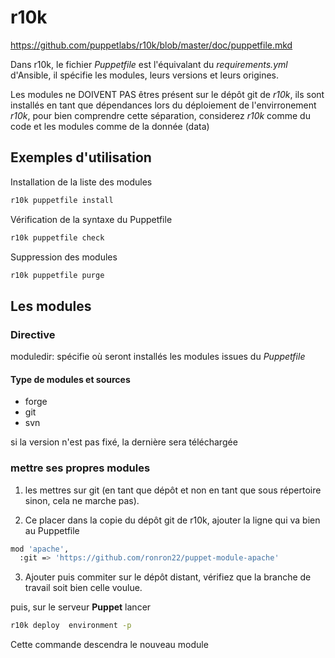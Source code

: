 # r10k

https://github.com/puppetlabs/r10k/blob/master/doc/puppetfile.mkd

Dans r10k, le fichier *Puppetfile* est l'équivalant du *requirements.yml* d'Ansible, il spécifie les modules, leurs versions et leurs origines.  

Les modules ne DOIVENT PAS êtres présent sur le dépôt git de *r10k*, ils sont installés en tant que dépendances lors du déploiement de l'envirronement *r10k*, pour bien comprendre cette séparation, considerez *r10k* comme du code et les modules comme de la donnée (data)    

## Exemples d'utilisation

Installation de la liste des modules

```bash
r10k puppetfile install
```

Vérification de la syntaxe du Puppetfile

```bash
r10k puppetfile check
```

Suppression des modules

```bash
r10k puppetfile purge
```

## Les modules

### Directive

moduledir:
spécifie où seront installés les modules issues du *Puppetfile*

#### Type de modules et sources

* forge
* git 
* svn

si la version n'est pas fixé, la dernière sera téléchargée

### mettre ses propres modules

1. les mettres sur git (en tant que dépôt et non en tant que sous répertoire sinon, cela ne marche pas).

2. Ce placer dans la copie du dépôt git de r10k, ajouter la ligne qui va bien au Puppetfile

```bash
mod 'apache',
  :git => 'https://github.com/ronron22/puppet-module-apache' 
```

3. Ajouter puis commiter sur le dépôt distant, vérifiez que la branche de travail soit bien celle voulue.

puis, sur le serveur **Puppet** lancer

```bash
r10k deploy  environment -p
```

Cette commande descendra le nouveau module
